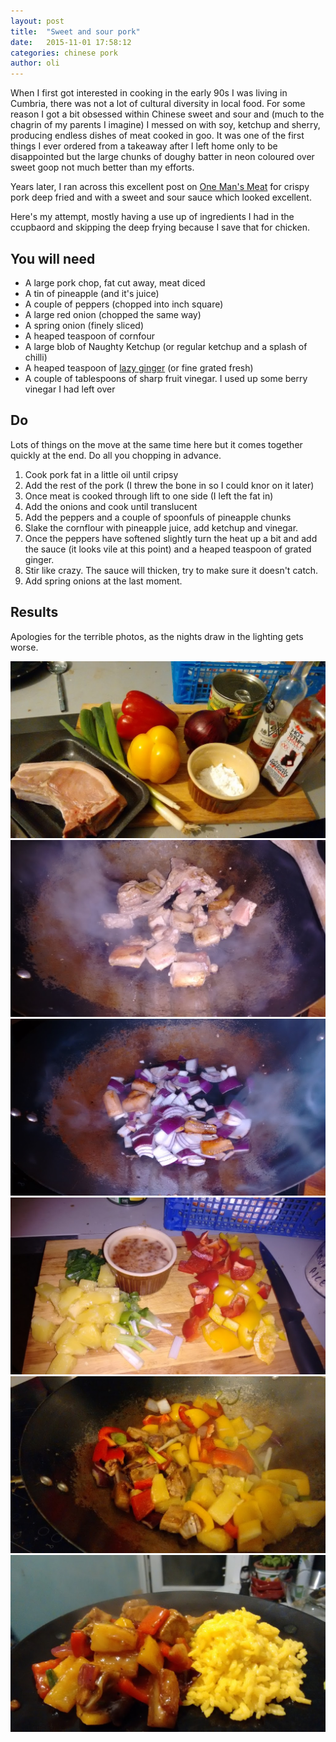 ```yaml
---
layout: post
title:  "Sweet and sour pork"
date:   2015-11-01 17:58:12
categories: chinese pork
author: oli
---
```


When I first got interested in cooking in the early 90s I was living in Cumbria, there was not a lot of cultural diversity in local food.  For some reason I got a bit obsessed within Chinese sweet and sour and (much to the chagrin of my parents I imagine) I messed on with soy, ketchup and sherry, producing endless dishes of meat cooked in goo.  It was one of the first things I ever ordered from a takeaway after I left home only to be disappointed but the large chunks of doughy batter in neon coloured over sweet goop not much better than my efforts.

Years later, I ran across this excellent post on [One Man's Meat](http://conorbofin.com/2015/10/20/chinese-truck-drivers-sweet-and-sour-pork-with-pineapple/) for crispy pork deep fried and with a sweet and sour sauce which looked excellent.

Here's my attempt, mostly having a use up of ingredients I had in the ccupbaord and skipping the deep frying because I save that for chicken.


## You will need

* A large pork chop, fat cut away, meat diced
* A tin of pineapple (and it's juice)
* A couple of peppers (chopped into inch square)
* A large red onion (chopped the same way)
* A spring onion (finely sliced)
* A heaped teaspoon of cornfour
* A large blob of Naughty Ketchup (or regular ketchup and a splash of chilli)
* A heaped teaspoon of [lazy ginger](http://amzn.to/1QCDQ0q) (or fine grated fresh)
* A couple of tablespoons of sharp fruit vinegar.  I used up some berry vinegar I had left over

## Do

Lots of things on the move at the same time here but it comes together quickly at the end.  Do all you chopping in advance.

1. Cook pork fat in a little oil until cripsy
2. Add the rest of the pork (I threw the bone in so I could knor on it later)
3. Once meat is cooked through lift to one side (I left the fat in)
4. Add the onions and cook until translucent
5. Add the peppers and a couple of spoonfuls of pineapple chunks
6. Slake the cornflour with pineapple juice, add ketchup and vinegar.
8. Once the peppers have softened slightly turn the heat up a bit and add the sauce (it looks vile at this point) and a heaped teaspoon of grated ginger.
9. Stir like crazy.  The sauce will thicken, try to make sure it doesn't catch.
10.  Add spring onions at the last moment.


## Results
  Apologies for the terrible photos, as the nights draw in the lighting gets worse.



![Ingredients](/images/sweet-and-sour-pork/sweet-and-sour-pork-1.jpg)
![Pork cooking](/images/sweet-and-sour-pork/sweet-and-sour-pork-2.jpg)
![Onions softening](/images/sweet-and-sour-pork/sweet-and-sour-pork-3.jpg)
![Chopped and ready.  Note the dreadful looking sauce](/images/sweet-and-sour-pork/sweet-and-sour-pork-4.jpg)
![Ready for the sauce](/images/sweet-and-sour-pork/sweet-and-sour-pork-5.jpg)
![Ready for the face](/images/sweet-and-sour-pork/sweet-and-sour-pork-6.jpg)



